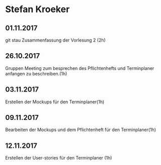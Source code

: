 # Stefan Kroeker

## 01.11.2017
git stau
Zusammenfassung der Vorlesung 2 (2h)

## 26.10.2017

Gruppen Meeting zum besprechen des Pflichtenhefts und Terminplaner anfangen zu beschreiben.(1h)

## 03.11.2017

Erstellen der Mockups für den Terminplaner(1h)

## 09.11.2017

Bearbeiten der Mockups und dem Pflichtenheft für den Terminplaner(1h)

## 12.11.2017

Erstellen der User-stories für den Terminplaner (1h)